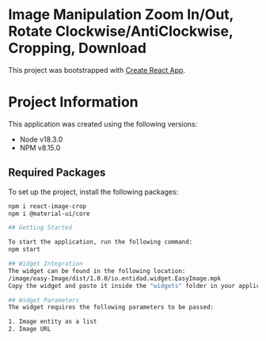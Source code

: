 # Image Manipulation Zoom In/Out, Rotate Clockwise/AntiClockwise, Cropping, Download

This project was bootstrapped with [Create React App](https://github.com/facebook/create-react-app).

# Project Information

This application was created using the following versions:
- Node v18.3.0
- NPM  v8.15.0

## Required Packages

To set up the project, install the following packages:
```bash
npm i react-image-crop
npm i @material-ui/core

## Getting Started

To start the application, run the following command:
npm start

## Widget Integration
The widget can be found in the following location:
/image/easy-Image/dist/1.0.0/io.entidad.widget.EasyImage.mpk
Copy the widget and paste it inside the "widgets" folder in your application. After synchronizing the application, locate the widget with the name "entidad.EasyImage.mpk" under the tools. You can then drag and drop it into a container

## Widget Parameters
The widget requires the following parameters to be passed:

1. Image entity as a list
2. Image URL

